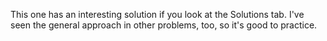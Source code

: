 This one has an interesting solution if you look at the Solutions tab. I've seen the general approach in other problems,
too, so it's good to practice.
